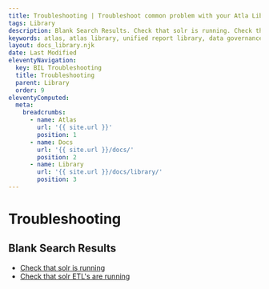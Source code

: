 ```yaml
---
title: Troubleshooting | Troubleshoot common problem with your Atla Library install.
tags: Library
description: Blank Search Results. Check that solr is running. Check that solr ETL's are running.
keywords: atlas, atlas library, unified report library, data governance, database, troubleshoot, setup, iss, iis setup
layout: docs_library.njk
date: Last Modified
eleventyNavigation:
  key: BIL Troubleshooting
  title: Troubleshooting
  parent: Library
  order: 9
eleventyComputed:
  meta:
    breadcrumbs:
      - name: Atlas
        url: '{{ site.url }}'
        position: 1
      - name: Docs
        url: '{{ site.url }}/docs/'
        position: 2
      - name: Library
        url: '{{ site.url }}/docs/library/'
        position: 3
---
```


# Troubleshooting

## Blank Search Results

- [Check that solr is running](/docs/library/deploy/publish/#starting-solr-search)
- [Check that solr ETL's are running](/docs/library/etl/solr-search-loader/)
